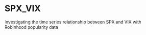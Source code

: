 # SPX_VIX
Investigating the time series relationship between SPX and VIX with Robinhood popularity data
